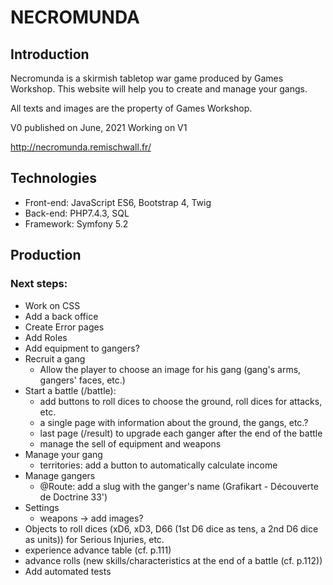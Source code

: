 # NECROMUNDA

## Introduction

Necromunda is a skirmish tabletop war game produced by Games Workshop. This website will help you to create and manage your gangs.

All texts and images are the property of Games Workshop.

V0 published on June, 2021
Working on V1

http://necromunda.remischwall.fr/

## Technologies

* Front-end: JavaScript ES6, Bootstrap 4, Twig
* Back-end: PHP7.4.3, SQL
* Framework: Symfony 5.2


## Production

### Next steps:

* Work on CSS
* Add a back office
* Create Error pages
* Add Roles
* Add equipment to gangers?
* Recruit a gang
	* Allow the player to choose an image for his gang (gang's arms, gangers' faces, etc.)
* Start a battle (/battle):
	* add buttons to roll dices to choose the ground, roll dices for attacks, etc.
	* a single page with information about the ground, the gangs, etc.?
	* last page (/result) to upgrade each ganger after the end of the battle
	* manage the sell of equipment and weapons
* Manage your gang
	* territories: add a button to automatically calculate income
* Manage gangers
	* @Route: add a slug with the ganger's name (Grafikart - Découverte de Doctrine 33')
* Settings
	* weapons -> add images?
* Objects to roll dices (xD6, xD3, D66 (1st D6 dice as tens, a 2nd D6 dice as units)) for Serious Injuries, etc.
* experience advance table (cf. p.111)
* advance rolls (new skills/characteristics at the end of a battle (cf. p.112))
* Add automated tests